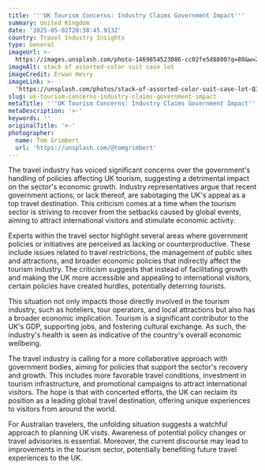 ```yaml
---
title: '''UK Tourism Concerns: Industry Claims Government Impact'''
summary: United Kingdom
date: '2025-05-02T20:38:45.913Z'
country: Travel Industry Insights
type: General
imageUrl: >-
  https://images.unsplash.com/photo-1469854523086-cc02fe5d8800?q=80&w=2021&auto=format&fit=crop&ixlib=rb-4.0.3&ixid=M3wxMjA3fDB8MHxwaG90by1wYWdlfHx8fGVufDB8fHx8fA%3D%3D
imageAlt: stack of assorted-color suit case lot
imageCredit: Erwan Hesry
imageLink: >-
  'https://unsplash.com/photos/stack-of-assorted-color-suit-case-lot-Q34YB7yjAxA'
slug: uk-tourism-concerns-industry-claims-government-impact
metaTitle: '''UK Tourism Concerns: Industry Claims Government Impact'''
metaDescription: '>-'
keywords: ''
originalTitle: '>-'
photographer:
  name: Tom Grimbert
  url: 'https://unsplash.com/@tomgrimbert'
---
```






The travel industry has voiced significant concerns over the government's handling of policies affecting UK tourism, suggesting a detrimental impact on the sector's economic growth. Industry representatives argue that recent government actions, or lack thereof, are sabotaging the UK's appeal as a top travel destination. This criticism comes at a time when the tourism sector is striving to recover from the setbacks caused by global events, aiming to attract international visitors and stimulate economic activity.

Experts within the travel sector highlight several areas where government policies or initiatives are perceived as lacking or counterproductive. These include issues related to travel restrictions, the management of public sites and attractions, and broader economic policies that indirectly affect the tourism industry. The criticism suggests that instead of facilitating growth and making the UK more accessible and appealing to international visitors, certain policies have created hurdles, potentially deterring tourists.

This situation not only impacts those directly involved in the tourism industry, such as hoteliers, tour operators, and local attractions but also has a broader economic implication. Tourism is a significant contributor to the UK's GDP, supporting jobs, and fostering cultural exchange. As such, the industry's health is seen as indicative of the country's overall economic wellbeing.

The travel industry is calling for a more collaborative approach with government bodies, aiming for policies that support the sector's recovery and growth. This includes more favorable travel conditions, investment in tourism infrastructure, and promotional campaigns to attract international visitors. The hope is that with concerted efforts, the UK can reclaim its position as a leading global travel destination, offering unique experiences to visitors from around the world.

For Australian travelers, the unfolding situation suggests a watchful approach to planning UK visits. Awareness of potential policy changes or travel advisories is essential. Moreover, the current discourse may lead to improvements in the tourism sector, potentially benefiting future travel experiences to the UK.
